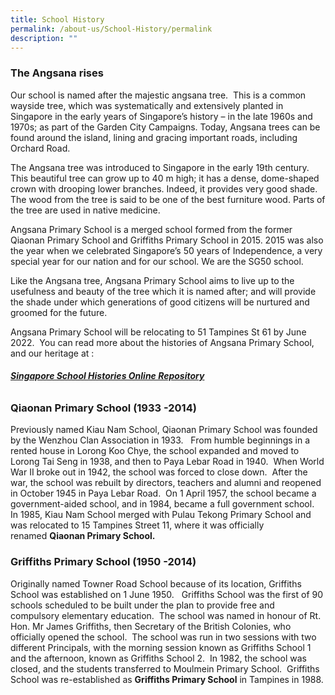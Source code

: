 ```yaml
---
title: School History
permalink: /about-us/School-History/permalink
description: ""
---
```

### The Angsana rises

Our school is named after the majestic angsana tree.  This is a common wayside tree, which was systematically and extensively planted in Singapore in the early years of Singapore’s history – in the late 1960s and 1970s; as part of the Garden City Campaigns. Today, Angsana trees can be found around the island, lining and gracing important roads, including Orchard Road.

The Angsana tree was introduced to Singapore in the early 19th century. This beautiful tree can grow up to 40 m high; it has a dense, dome-shaped crown with drooping lower branches. Indeed, it provides very good shade. The wood from the tree is said to be one of the best furniture wood. Parts of the tree are used in native medicine.

Angsana Primary School is a merged school formed from the former Qiaonan Primary School and Griffiths Primary School in 2015. 2015 was also the year when we celebrated Singapore’s 50 years of Independence, a very special year for our nation and for our school. We are the SG50 school.

Like the Angsana tree, Angsana Primary School aims to live up to the usefulness and beauty of the tree which it is named after; and will provide the shade under which generations of good citizens will be nurtured and groomed for the future.

Angsana Primary School will be relocating to 51 Tampines St 61 by June 2022.  You can read more about the histories of Angsana Primary School, and our heritage at :  
######  **[Singapore School Histories Online Repository](https://academyofsingaporeteachers.moe.edu.sg/moehc/school-histories)** 


### **Qiaonan Primary School (1933 -2014)**

Previously named Kiau Nam School, Qiaonan Primary School was founded by the Wenzhou Clan Association in 1933.   From humble beginnings in a rented house in Lorong Koo Chye, the school expanded and moved to Lorong Tai Seng in 1938, and then to Paya Lebar Road in 1940.  When World War II broke out in 1942, the school was forced to close down.  After the war, the school was rebuilt by directors, teachers and alumni and reopened in October 1945 in Paya Lebar Road.  On 1 April 1957, the school became a government-aided school, and in 1984, became a full government school.  In 1985, Kiau Nam School merged with Pulau Tekong Primary School and was relocated to 15 Tampines Street 11, where it was officially renamed **Qiaonan Primary School.**

### **Griffiths Primary School (1950 -2014)**

Originally named Towner Road School because of its location, Griffiths School was established on 1 June 1950.   Griffiths School was the first of 90 schools scheduled to be built under the plan to provide free and compulsory elementary education.  The school was named in honour of Rt. Hon. Mr James Griffiths, then Secretary of the British Colonies, who officially opened the school.  The school was run in two sessions with two different Principals, with the morning session known as Griffiths School 1 and the afternoon, known as Griffiths School 2.  In 1982, the school was closed, and the students transferred to Moulmein Primary School.  Griffiths School was re-established as **Griffiths Primary School** in Tampines in 1988.